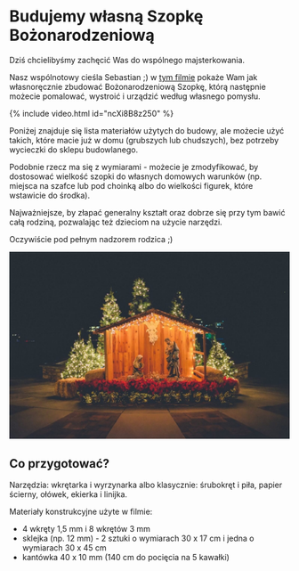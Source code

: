 # Budujemy własną Szopkę Bożonarodzeniową

Dziś chcielibyśmy zachęcić Was do wspólnego majsterkowania.

Nasz wspólnotowy cieśla Sebastian ;) w [tym filmie](https://www.youtube.com/watch?v=ncXi8B8z250) pokaże Wam jak własnoręcznie zbudować Bożonarodzeniową Szopkę, którą następnie możecie pomalować, wystroić i urządzić według własnego pomysłu.

{% include video.html id="ncXi8B8z250" %}

Poniżej znajduje się lista materiałów użytych do budowy, ale możecie użyć takich, które macie już w domu (grubszych lub chudszych), bez potrzeby wycieczki do sklepu budowlanego.

Podobnie rzecz ma się z wymiarami - możecie je zmodyfikować, by dostosować wielkość szopki do własnych domowych warunków (np. miejsca na szafce lub pod choinką albo do wielkości figurek, które wstawicie do środka).

Najważniejsze, by złapać generalny kształt oraz dobrze się przy tym bawić całą rodziną, pozwalając też dzieciom na użycie narzędzi.

Oczywiście pod pełnym nadzorem rodzica ;)

![Szopka](/img/2021-12-15.jpg)

## Co przygotować?

Narzędzia: wkrętarka i wyrzynarka albo klasycznie: śrubokręt i piła, papier ścierny, ołówek, ekierka i linijka.

Materiały konstrukcyjne użyte w filmie:

- 4 wkręty 1,5 mm i 8 wkrętów 3 mm
- sklejka (np. 12 mm) - 2 sztuki o wymiarach 30 x 17 cm i jedna o wymiarach 30 x 45 cm
- kantówka 40 x 10 mm (140 cm do pocięcia na 5 kawałki)
